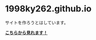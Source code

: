 # 1998ky262.github.io

サイトを作ろうとはしています。

<strong><a href="https://1998ky262.github.io/">こちらから見れます！</a></strong>
